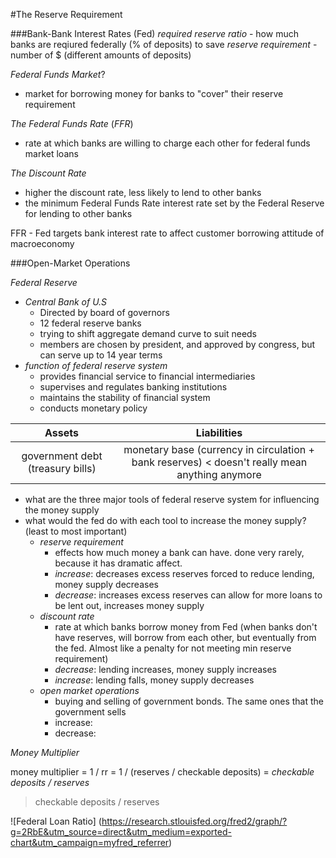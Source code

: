 #The Reserve Requirement

###Bank-Bank Interest Rates (Fed)
*required reserve ratio* - how much banks are reqiured federally (% of deposits) to save
*reserve requirement* - number of $ (different amounts of deposits)

*Federal Funds Market*?
- market for borrowing money for banks to "cover" their reserve requirement

*The Federal Funds Rate* (_FFR_)
- rate at which banks are willing to charge each other for federal funds market loans

*The Discount Rate*
- higher the discount rate, less likely to lend to other banks
- the minimum Federal Funds Rate interest rate set by the Federal Reserve for lending to other banks

FFR - Fed targets bank interest rate to affect customer borrowing attitude of macroeconomy

###Open-Market Operations

*Federal Reserve*

- *Central Bank of U.S*
  - Directed by board of governors
  - 12 federal reserve banks
  - trying to shift aggregate demand curve to suit needs
  - members are chosen by president, and approved by congress, but can serve up to 14 year terms
- *function of federal reserve system*
  - provides financial service to financial intermediaries
  - supervises and regulates banking institutions
  - maintains the stability of financial system
  - conducts monetary policy

|Assets | Liabilities |
|:-----:|:-----------:|
|government debt (treasury bills) | monetary base (currency in circulation + bank reserves) < doesn't really mean anything anymore |

- what are the three major tools of federal reserve system for influencing the money supply
- what would the fed do with each tool to increase the money supply? (least to most important)
  - *reserve requirement*
	- effects how much money a bank can have. done very rarely, because it has  dramatic affect.
	- *increase*: decreases excess reserves forced to reduce lending, money supply decreases
	- *decrease*: increases excess reserves can allow for more loans to be lent out, increases money supply
  - *discount rate*
	- rate at which banks borrow money from Fed (when banks don't have reserves, will borrow from each other, but eventually from the fed. Almost like a penalty for not meeting min reserve requirement)
	- *decrease*: lending increases, money supply increases
	- *increase*: lending falls, money supply decreases
  - *open market operations*
	  - buying and selling of government bonds. The same ones that the government sells
	  - increase:
	  - decrease:

*Money Multiplier*

money multiplier = 1 / rr = 1 / (reserves / checkable deposits) = _checkable deposits / reserves_

> checkable deposits / reserves

![Federal Loan Ratio] (https://research.stlouisfed.org/fred2/graph/?g=2RbE&utm_source=direct&utm_medium=exported-chart&utm_campaign=myfred_referrer)
